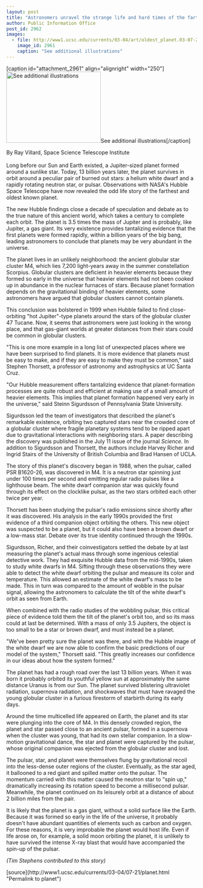 ```yaml
---
layout: post
title: "Astronomers unravel the strange life and hard times of the farthest and oldest known planet"
author: Public Information Office
post_id: 2962
images:
  - file: http://www1.ucsc.edu/currents/03-04/art/oldest_planet.03-07-21.250.jpg
    image_id: 2961
    caption: "See additional illustrations"
---
```


[caption id="attachment_2961" align="alignright" width="250"]<a href="http://localhost/mysite/wp-content/uploads/2003/07/oldest_planet.03-07-21.250.jpg"><img class="size-full wp-image-2961" src="http://localhost/mysite/wp-content/uploads/2003/07/oldest_planet.03-07-21.250.jpg" alt="See additional illustrations" width="250" height="188" /></a>See additional illustrations[/caption]
<p>
  By Ray Villard, Space Science Telescope Institute<br>
  <br>
  Long before our Sun and Earth existed, a Jupiter-sized planet formed around a sunlike star. Today, 13 billion years later, the planet survives in orbit around a peculiar pair of burned out stars: a helium white dwarf and a rapidly rotating neutron star, or pulsar. Observations with NASA's Hubble Space Telescope have now revealed the odd life story of the farthest and oldest known planet.<br>
</p>
<p>
  The new Hubble findings close a decade of speculation and debate as to the true nature of this ancient world, which takes a century to complete each orbit. The planet is 3.5 times the mass of Jupiter and is probably, like Jupiter, a gas giant. Its very existence provides tantalizing evidence that the first planets were formed rapidly, within a billion years of the big bang, leading astronomers to conclude that planets may be very abundant in the universe.<br>
</p>
<p>
  The planet lives in an unlikely neighborhood: the ancient globular star cluster M4, which lies 7,200 light-years away in the summer constellation Scorpius. Globular clusters are deficient in heavier elements because they formed so early in the universe that heavier elements had not been cooked up in abundance in the nuclear furnaces of stars. Because planet formation depends on the gravitational binding of heavier elements, some astronomers have argued that globular clusters cannot contain planets.<br>
</p>
<p>
  This conclusion was bolstered in 1999 when Hubble failed to find close-orbiting "hot Jupiter"-type planets around the stars of the globular cluster 47 Tucane. Now, it seems that astronomers were just looking in the wrong place, and that gas-giant worlds at greater distances from their stars could be common in globular clusters.<br>
</p>
<p>
  "This is one more example in a long list of unexpected places where we have been surprised to find planets. It is more evidence that planets must be easy to make, and if they are easy to make they must be common," said Stephen Thorsett, a professor of astronomy and astrophysics at UC Santa Cruz.<br>
</p>
<p>
  "Our Hubble measurement offers tantalizing evidence that planet-formation processes are quite robust and efficient at making use of a small amount of heavier elements. This implies that planet formation happened very early in the universe," said Steinn Sigurdsson of Pennsylvania State University.<br>
</p>
<p>
  Sigurdsson led the team of investigators that described the planet's remarkable existence, orbiting two captured stars near the crowded core of a globular cluster where fragile planetary systems tend to be ripped apart due to gravitational interactions with neighboring stars. A paper describing the discovery was published in the July 11 issue of the journal <i>Science.</i> In addition to Sigurdsson and Thorsett, the authors include Harvey Richer and Ingrid Stairs of the University of British Columbia and Brad Hansen of UCLA.<br>
</p>
<p>
  The story of this planet's discovery began in 1988, when the pulsar, called PSR B1620-26, was discovered in M4. It is a neutron star spinning just under 100 times per second and emitting regular radio pulses like a lighthouse beam. The white dwarf companion star was quickly found through its effect on the clocklike pulsar, as the two stars orbited each other twice per year.<br>
</p>
<p>
  Thorsett has been studying the pulsar's radio emissions since shortly after it was discovered. His analysis in the early 1990s provided the first evidence of a third companion object orbiting the others. This new object was suspected to be a planet, but it could also have been a brown dwarf or a low-mass star. Debate over its true identity continued through the 1990s.<br>
</p>
<p>
  Sigurdsson, Richer, and their coinvestigators settled the debate by at last measuring the planet's actual mass through some ingenious celestial detective work. They had exquisite Hubble data from the mid-1990s, taken to study white dwarfs in M4. Sifting through these observations they were able to detect the white dwarf orbiting the pulsar and measure its color and temperature. This allowed an estimate of the white dwarf's mass to be made. This in turn was compared to the amount of wobble in the pulsar signal, allowing the astronomers to calculate the tilt of the white dwarf's orbit as seen from Earth.<br>
</p>
<p>
  When combined with the radio studies of the wobbling pulsar, this critical piece of evidence told them the tilt of the planet's orbit too, and so its mass could at last be determined. With a mass of only 3.5 Jupiters, the object is too small to be a star or brown dwarf, and must instead be a planet.<br>
</p>
<p>
  "We've been pretty sure the planet was there, and with the Hubble image of the white dwarf we are now able to confirm the basic predictions of our model of the system," Thorsett said. "This greatly increases our confidence in our ideas about how the system formed."<br>
</p>
<p>
  The planet has had a rough road over the last 13 billion years. When it was born it probably orbited its youthful yellow sun at approximately the same distance Uranus is from our Sun. The planet survived blistering ultraviolet radiation, supernova radiation, and shockwaves that must have ravaged the young globular cluster in a furious firestorm of starbirth during its early days.<br>
</p>
<p>
  Around the time multicelled life appeared on Earth, the planet and its star were plunging into the core of M4. In this densely crowded region, the planet and star passed close to an ancient pulsar, formed in a supernova when the cluster was young, that had its own stellar companion. In a slow-motion gravitational dance, the star and planet were captured by the pulsar, whose original companion was ejected from the globular cluster and lost.<br>
</p>
<p>
  The pulsar, star, and planet were themselves flung by gravitational recoil into the less-dense outer regions of the cluster. Eventually, as the star aged, it ballooned to a red giant and spilled matter onto the pulsar. The momentum carried with this matter caused the neutron star to "spin up," dramatically increasing its rotation speed to become a millisecond pulsar. Meanwhile, the planet continued on its leisurely orbit at a distance of about 2 billion miles from the pair.<br>
</p>
<p>
  It is likely that the planet is a gas giant, without a solid surface like the Earth. Because it was formed so early in the life of the universe, it probably doesn't have abundant quantities of elements such as carbon and oxygen. For these reasons, it is very improbable the planet would host life. Even if life arose on, for example, a solid moon orbiting the planet, it is unlikely to have survived the intense X-ray blast that would have accompanied the spin-up of the pulsar.
</p>
<p>
  <i>(Tim Stephens contributed to this story)<br></i>
</p>
[source](http://www1.ucsc.edu/currents/03-04/07-21/planet.html "Permalink to planet")
